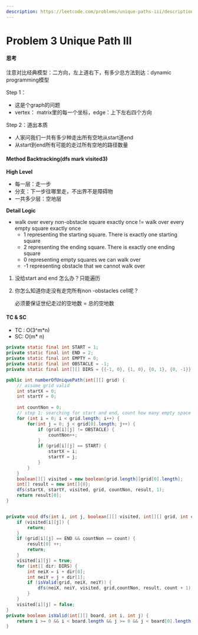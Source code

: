 ```yaml
---
description: https://leetcode.com/problems/unique-paths-iii/description/
---
```


# Problem 3 Unique Path III

#### 思考

注意对比经典模型：二方向，左上道右下，有多少总方法到达：dynamic programming模型

Step 1：

* 这是个graph的问题
* vertex： matrix里的每一个坐标，edge：上下左右四个方向

Step 2：道出本质

* 人家问我们一共有多少种走出所有空地从start道end
* 从start到end所有可能的走过所有空地的路径数量



#### Method Backtracking(dfs mark visited3)

**High Level**

* 每一层：走一步
* 分支：下一步往哪里走，不出界不是障碍物
* 一共多少层：空地层

**Detail Logic**

* walk over every non-obstacle square exactly once != walk over every empty square exactly once
  * 1 representing the starting square. There is exactly one starting square
  * 2 representing the ending square. There is exactly one ending square
  * 0 representing empty squares we can walk over
  * \-1 representing obstacle that we cannot walk over

1. 没给start and end 怎么办？只能遍历
2.  你怎么知道你走没有走完所有non -obstacles cell呢？

    必须要保证世纪走过的空地数 = 总的空地数

#### TC & SC

* TC : O(3^m\*n)
* SC: O(m\* n)







```java
private static final int START = 1;
private static final int END = 2;
private static final int EMPTY = 0;
private static final int OBSTACLE = -1;
private static final int[][] DIRS = {{-1, 0}, {1, 0}, {0, 1}, {0, -1}};

public int numberOfUniquePath(int[][] grid) {
    // assume grid valid
    int startX = 0;
    int startY = 0;
    
    int countNon = 0;
    // step 1: searching for start and end, count how many empty space
    for (int i = 0; i < grid.length; i++) {
        for(int j = 0; j < grid[0].length; j++) {
            if (grid[i][j] != OBSTACLE) {
                countNon++;
            }
            if (grid[i][j] == START) {
                startX = i;
                startY = j;
            }
        }
    }
    boolean[][] visited = new boolean[grid.length][grid[0].length];
    int[] result = new int[]{0};
    dfs(startX, startY, visited, grid, countNon, result, 1);
    return result[0];
}


private void dfs(int i, int j, boolean[][] visited, int[][] grid, int countNon, int[] result, int count) {
    if (visited[i][j]) {
        return;
    }
    if (grid[i][j] == END && countNon == count) {
        result[0] ++;
        return;
    }
    visited[i][j] = true;
    for (int[] dir: DIRS) {
        int neiX = i + dir[0];
        int neiY = j + dir[1];
        if (isValid(grid, neiX, neiY)) {
            dfs(neiX, neiY, visited, grid,countNon, result, count + 1);
        }
    }
    visited[i][j] = false;
}
private boolean isValid(int[][] board, int i, int j) {
    return i >= 0 && i < board.length && j >= 0 && j < board[0].length;
}
```
